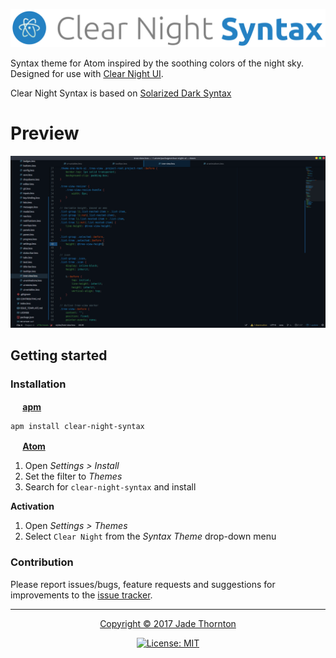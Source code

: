 <p align="center"><img src="assets/img/clear-night-syntax-title.png" alt="Clear Night Syntax" /></p>

Syntax theme for Atom inspired by the soothing colors of the night sky. Designed for use with [Clear Night UI](https://atom.io/packages/clear-night-syntax).

Clear Night Syntax is based on [Solarized Dark Syntax](https://github.com/atom/solarized-dark-syntax)

# Preview

<p align="center"><img src="assets/img/preview.png" alt="Preview image" /></p>

## Getting started
### Installation
**<img src="https://atom.io/favicon.ico" alt="" width=16 height=16 /> [apm](https://github.com/atom/apm)**  
```shell
apm install clear-night-syntax
```

**<img src="https://atom.io/favicon.ico" alt="" width=16 height=16 /> [Atom](https://atom.io)**  
  1. Open *Settings > Install*
  2. Set the filter to *Themes*
  3. Search for `clear-night-syntax` and install

**Activation**
  1. Open *Settings > Themes*
  2. Select `Clear Night` from the *Syntax Theme* drop-down menu

### Contribution
Please report issues/bugs, feature requests and suggestions for improvements to the [issue tracker](https://github.com/raindeer44/clear-night-syntax/issues).


---


<p align="center"><a href="https://github.com/raindeer44/clear-night-syntax/LICENSE">Copyright &copy; 2017 Jade Thornton</a></p>

<p align="center"><a href="https://github.com/raindeer44/clear-night-syntax/LICENSE"><img src="https://img.shields.io/badge/license-MIT-lightgrey.svg?style=flat-square" alt="License: MIT" /></a></p>
